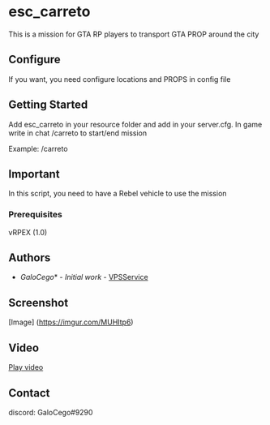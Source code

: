 # esc_carreto

This is a mission for GTA RP players to transport GTA PROP around the city

## Configure

If you want, you need configure locations and PROPS in config file

## Getting Started

Add esc_carreto in your resource folder and add in your server.cfg.
In game write in chat /carreto to start/end mission

Example:
/carreto

## Important

In this script, you need to have a Rebel vehicle to use the mission

### Prerequisites

vRPEX (1.0)

## Authors

* *GaloCego** - *Initial work* - [VPSService](http://vpsservice.ddns.net)

## Screenshot
[Image] (https://imgur.com/MUHItp6)

## Video 

[Play video](https://youtu.be/VwLO0qJLedw)

## Contact
discord: GaloCego#9290
